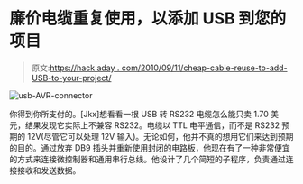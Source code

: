 # 廉价电缆重复使用，以添加 USB 到您的项目

> 原文:[https://hack aday . com/2010/09/11/cheap-cable-reuse-to-add-USB-to-your-project/](https://hackaday.com/2010/09/11/cheap-cable-reused-to-add-usb-to-your-project/)

![](../Images/36869d0d40dc102c38fa13451084cc2c.png "usb-AVR-connector")

你得到你所支付的。[Jkx]想看看一根 USB 转 RS232 电缆怎么能只卖 1.70 美元，结果发现它实际上不兼容 RS232。电缆以 TTL 电平通信，而不是 RS232 预期的 12V(尽管它可以处理 12V 输入)。无论如何，他并不真的想用它们来达到预期的目的。通过放弃 DB9 插头并重新使用封闭的电路板，他现在有了一种非常便宜的方式来连接微控制器和通用串行总线。他设计了几个简短的子程序，负责通过连接接收和发送数据。